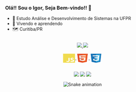 ### Olá!! Sou o Igor, Seja Bem-vindo!! 👋



- 🌱 Estudo Análise e Desenvolvimento de Sistemas na UFPR
- 🚀 Vivendo e aprendendo
- 🗺️ Curitiba/PR

##

<div align="center">
  <a href="https://github.com/igornathan20">
  <img height="130em" src="https://github-readme-stats.vercel.app/api?username=igornathan20&show_icons=true&theme=dark&include_all_commits=true&count_private=true"/>
  <img height="130em" src="https://github-readme-stats.vercel.app/api/top-langs/?username=igornathan20&layout=compact&langs_count=7&theme=dark"/>
</div>

<div align="center" style="display: inline_block"><br>
  <img align="center" alt="Igor-Js" height="30" width="40" src="https://raw.githubusercontent.com/devicons/devicon/master/icons/javascript/javascript-plain.svg">
  <img align="center" alt="Igor-HTML" height="30" width="40" src="https://raw.githubusercontent.com/devicons/devicon/master/icons/html5/html5-original.svg">
  <img align="center" alt="Igor-CSS" height="30" width="40" src="https://raw.githubusercontent.com/devicons/devicon/master/icons/css3/css3-original.svg">
  
</div>

##


<div align="center"> 
  
  <a href="https://www.instagram.com/igornathan20/" target="_blank"><img src="https://img.shields.io/badge/-Instagram-%23E4405F?style=for-the-badge&logo=instagram&logoColor=white" target="_blank"></a>
  <a href = "mailto:igornathanlobato19@gmail.com"><img src="https://img.shields.io/badge/-Gmail-%23333?style=for-the-badge&logo=gmail&logoColor=white" target="_blank"></a>
  <a href="https://www.linkedin.com/in/igornathan20" target="_blank"><img src="https://img.shields.io/badge/-LinkedIn-%230077B5?style=for-the-badge&logo=linkedin&logoColor=white" target="_blank"></a> 
 
  ![Snake animation](https://github.com/igornathan20/igornathan20/blob/output/github-contribution-grid-snake.svg)
 
</div>
